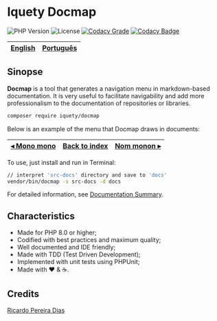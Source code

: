 # Iquety Docmap

![PHP Version](https://img.shields.io/badge/php-%5E8.0-blue)
![License](https://img.shields.io/badge/license-MIT-blue)
[![Codacy Grade](https://app.codacy.com/project/badge/Grade/5b22d15dcc5c4be59083809a0cfb7619)](https://www.codacy.com/gh/iquety/docmap/dashboard?utm_source=github.com&amp;utm_medium=referral&amp;utm_content=iquety/docmap&amp;utm_campaign=Badge_Grade)
[![Codacy Badge](https://app.codacy.com/project/badge/Coverage/01d84708c9194532966afaefc2836ed3)](https://www.codacy.com/gh/ricardopedias/freep-docmap/dashboard?utm_source=github.com&utm_medium=referral&utm_content=ricardopedias/freep-docmap&utm_campaign=Badge_Coverage)

[English](readme.md) | [Português](./docs/pt-br/leiame.md)
-- | --

## Sinopse

**Docmap** is a tool that generates a navigation menu in markdown-based documentation. It is very useful to facilitate navigability and add more professionalism to the documentation of repositories or libraries.

```bash
composer require iquety/docmap
```

Below is an example of the menu that Docmap draws in documents:

[◂ Mono mono](readme.md) | [Back to index](readme.md) | [Nom monon ▸](readme.md)
-- | -- | --

To use, just install and run in Terminal:

```bash
// interpret 'src-docs' directory and save to 'docs'
vendor/bin/docmap -s src-docs -d docs
```

For detailed information, see [Documentation Summary](docs/en/index.md).

## Characteristics

- Made for PHP 8.0 or higher;
- Codified with best practices and maximum quality;
- Well documented and IDE friendly;
- Made with TDD (Test Driven Development);
- Implemented with unit tests using PHPUnit;
- Made with :heart: &amp; :coffee:.

## Credits

[Ricardo Pereira Dias](https://www.ricardopedias.com.br)
